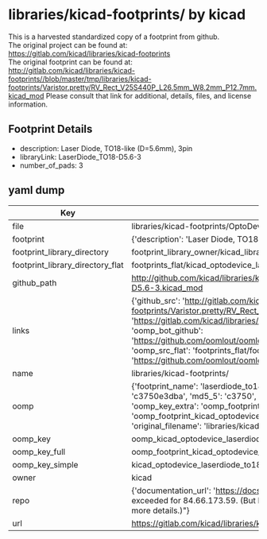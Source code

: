 # libraries/kicad-footprints/ by kicad  
This is a harvested standardized copy of a footprint from github.  
The original project can be found at:  
https://gitlab.com/kicad/libraries/kicad-footprints  
The original footprint can be found at:
http://gitlab.com/kicad/libraries/kicad-footprints//blob/master/tmp/libraries/kicad-footprints/Varistor.pretty/RV_Rect_V25S440P_L26.5mm_W8.2mm_P12.7mm.kicad_mod
Please consult that link for additional, details, files, and license information.  
## Footprint Details
* description: Laser Diode, TO18-like (D=5.6mm), 3pin  
* libraryLink: LaserDiode_TO18-D5.6-3  
* number_of_pads: 3  
## yaml dump  
| Key | Value |  
| --- | --- |  
| file | libraries/kicad-footprints/OptoDevice.pretty/LaserDiode_TO18-D5.6-3.kicad_mod |  
| footprint | {'description': 'Laser Diode, TO18-like (D=5.6mm), 3pin', 'libraryLink': 'LaserDiode_TO18-D5.6-3', 'number_of_pads': 3} |  
| footprint_library_directory | footprint_library_owner/kicad_libraries/kicad-footprints/ |  
| footprint_library_directory_flat | footprints_flat/kicad_optodevice_laserdiode_to18_d5_6_3/working |  
| github_path | http://github.com/kicad/libraries/kicad-footprints//blob/master/tmp/libraries/kicad-footprints/OptoDevice.pretty/LaserDiode_TO18-D5.6-3.kicad_mod |  
| links | {'github_src': 'http://gitlab.com/kicad/libraries/kicad-footprints//blob/master/tmp/libraries/kicad-footprints/Varistor.pretty/RV_Rect_V25S440P_L26.5mm_W8.2mm_P12.7mm.kicad_mod', 'github_src_repo': 'https://gitlab.com/kicad/libraries/kicad-footprints', 'oomp_bot': 'footprints/kicad_optodevice_laserdiode_to18_d5_6_3/working', 'oomp_bot_github': 'https://github.com/oomlout/oomlout_oomp_footprint_bot/tree/main/footprints/kicad_optodevice_laserdiode_to18_d5_6_3/working', 'oomp_src_flat': 'footprints_flat/footprints_flat/kicad_optodevice_laserdiode_to18_d5_6_3/working', 'oomp_src_flat_github': 'https://github.com/oomlout/oomlout_oomp_footprint_src/tree/main/footprints_flat/kicad_optodevice_laserdiode_to18_d5_6_3/working'} |  
| name | libraries/kicad-footprints/ |  
| oomp | {'footprint_name': 'laserdiode_to18_d5_6_3', 'library_name': 'optodevice', 'md5': 'c3750e3dba1188a63fcc6ad914dc1b39', 'md5_10': 'c3750e3dba', 'md5_5': 'c3750', 'md5_6': 'c3750e', 'oomp_key': 'oomp_kicad_optodevice_laserdiode_to18_d5_6_3', 'oomp_key_extra': 'oomp_footprint_kicad_optodevice_laserdiode_to18_d5_6_3', 'oomp_key_full': 'oomp_footprint_kicad_optodevice_laserdiode_to18_d5_6_3_c3750e', 'oomp_key_simple': 'kicad_optodevice_laserdiode_to18_d5_6_3', 'original_filename': 'libraries/kicad-footprints/OptoDevice.pretty/LaserDiode_TO18-D5.6-3.kicad_mod', 'owner_name': 'kicad'} |  
| oomp_key | oomp_kicad_optodevice_laserdiode_to18_d5_6_3 |  
| oomp_key_full | oomp_footprint_kicad_optodevice_laserdiode_to18_d5_6_3 |  
| oomp_key_simple | kicad_optodevice_laserdiode_to18_d5_6_3 |  
| owner | kicad |  
| repo | {'documentation_url': 'https://docs.github.com/rest/overview/resources-in-the-rest-api#rate-limiting', 'message': "API rate limit exceeded for 84.66.173.59. (But here's the good news: Authenticated requests get a higher rate limit. Check out the documentation for more details.)"} |  
| url | https://gitlab.com/kicad/libraries/kicad-footprints |  

